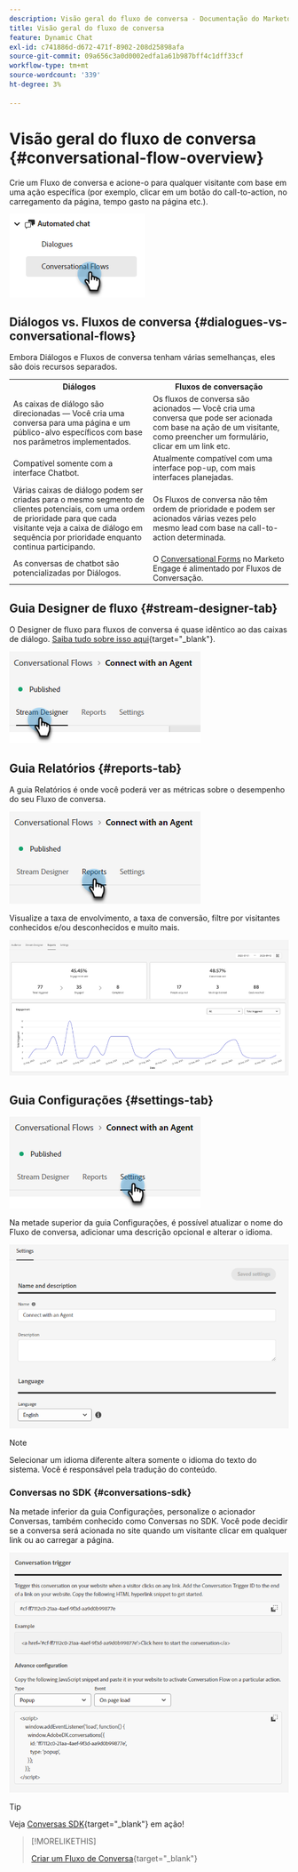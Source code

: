 ```yaml
---
description: Visão geral do fluxo de conversa - Documentação do Marketo - Documentação do produto
title: Visão geral do fluxo de conversa
feature: Dynamic Chat
exl-id: c741886d-d672-471f-8902-208d25898afa
source-git-commit: 09a656c3a0d0002edfa1a61b987bff4c1dff33cf
workflow-type: tm+mt
source-wordcount: '339'
ht-degree: 3%

---
```


# Visão geral do fluxo de conversa {#conversational-flow-overview}

Crie um Fluxo de conversa e acione-o para qualquer visitante com base em uma ação específica (por exemplo, clicar em um botão do call-to-action, no carregamento da página, tempo gasto na página etc.).

![](assets/conversational-flow-overview-1.png)

## Diálogos vs. Fluxos de conversa {#dialogues-vs-conversational-flows}

Embora Diálogos e Fluxos de conversa tenham várias semelhanças, eles são dois recursos separados.

<table>
 <tbody>
  <tr>
   <th style="width:50%">Diálogos</th>
   <th style="width:50%">Fluxos de conversação</th>
  </tr>
  <tr>
   <td>As caixas de diálogo são direcionadas — Você cria uma conversa para uma página e um público-alvo específicos com base nos parâmetros implementados.</td>
   <td>Os fluxos de conversa são acionados — Você cria uma conversa que pode ser acionada com base na ação de um visitante, como preencher um formulário, clicar em um link etc.</td>
  </tr>
   <tr>
   <td>Compatível somente com a interface Chatbot.</td>
   <td>Atualmente compatível com uma interface pop-up, com mais interfaces planejadas.</td>
  </tr>
  </tr>
   <tr>
   <td>Várias caixas de diálogo podem ser criadas para o mesmo segmento de clientes potenciais, com uma ordem de prioridade para que cada visitante veja a caixa de diálogo em sequência por prioridade enquanto continua participando.</td>
   <td>Os Fluxos de conversa não têm ordem de prioridade e podem ser acionados várias vezes pelo mesmo lead com base na call-to-action determinada.</td>
  </tr>
  <tr>
   <td>As conversas de chatbot são potencializadas por Diálogos.</td>
   <td>O <a href="/help/marketo/product-docs/demand-generation/dynamic-chat/automated-chat/conversational-flow-settings-for-marketo-engage-forms.md" target="_blank">Conversational Forms</a> no Marketo Engage é alimentado por Fluxos de Conversação.</td>
  </tr>
 </tbody>
</table>

## Guia Designer de fluxo {#stream-designer-tab}

O Designer de fluxo para fluxos de conversa é quase idêntico ao das caixas de diálogo. [Saiba tudo sobre isso aqui](/help/marketo/product-docs/demand-generation/dynamic-chat/automated-chat/stream-designer.md){target="_blank"}.

![](assets/conversational-flow-overview-2.png)

## Guia Relatórios {#reports-tab}

A guia Relatórios é onde você poderá ver as métricas sobre o desempenho do seu Fluxo de conversa.

![](assets/conversational-flow-overview-3.png)

Visualize a taxa de envolvimento, a taxa de conversão, filtre por visitantes conhecidos e/ou desconhecidos e muito mais.

![](assets/conversational-flow-overview-4.png)

## Guia Configurações {#settings-tab}

![](assets/conversational-flow-overview-5.png)

Na metade superior da guia Configurações, é possível atualizar o nome do Fluxo de conversa, adicionar uma descrição opcional e alterar o idioma.

![](assets/conversational-flow-overview-6.png)

>[!NOTE]
>
>Selecionar um idioma diferente altera somente o idioma do texto do sistema. Você é responsável pela tradução do conteúdo.

### Conversas no SDK {#conversations-sdk}

Na metade inferior da guia Configurações, personalize o acionador Conversas, também conhecido como Conversas no SDK. Você pode decidir se a conversa será acionada no site quando um visitante clicar em qualquer link ou ao carregar a página.

![](assets/conversational-flow-overview-7.png)

>[!TIP]
>
>Veja [Conversas SDK](https://experienceleague.adobe.com/tools/marketo-dynamic-chatbot/conversations-sdk/){target="_blank"} em ação!

>[!MORELIKETHIS]
>
>[Criar um Fluxo de Conversa](/help/marketo/product-docs/demand-generation/dynamic-chat/automated-chat/create-a-conversational-flow.md){target="_blank"}
